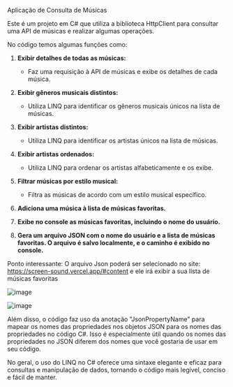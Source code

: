 Aplicação de Consulta de Músicas

Este é um projeto em C# que utiliza a biblioteca HttpClient para consultar uma API de músicas e realizar algumas operações.

No código temos algumas funções como:

1. **Exibir detalhes de todas as músicas:**
   - Faz uma requisição à API de músicas e exibe os detalhes de cada música.

2. **Exibir gêneros musicais distintos:**
   - Utiliza LINQ para identificar os gêneros musicais únicos na lista de músicas.

3. **Exibir artistas distintos:**
   - Utiliza LINQ para identificar os artistas únicos na lista de músicas.

4. **Exibir artistas ordenados:**
   - Utiliza LINQ para ordenar os artistas alfabeticamente e os exibe.

5. **Filtrar músicas por estilo musical:**
   - Filtra as músicas de acordo com um estilo musical específico.

6. **Adiciona uma música à lista de músicas favoritas.**
7. **Exibe no console as músicas favoritas, incluindo o nome do usuário.**
8. **Gera um arquivo JSON com o nome do usuário e a lista de músicas favoritas. O arquivo é salvo localmente, e o caminho é exibido no console.**

Ponto interessante: O arquivo Json poderá ser selecionado no site: https://screen-sound.vercel.app/#content e ele irá exibir a sua lista de músicas favoritas

![image](https://github.com/LLucasLira/API_Musicas/assets/84140628/dbb929bf-8381-4ae1-9ca6-cfdba2d3d3b2)

![image](https://github.com/LLucasLira/API_Musicas/assets/84140628/c1f65fef-e619-4e54-b412-24f9241b5f92)

Além disso, o código faz uso da anotação "JsonPropertyName" para mapear os nomes das propriedades nos objetos JSON para os nomes das propriedades no código C#. Isso é especialmente útil quando os nomes das propriedades no JSON diferem dos nomes que você gostaria de usar em seu código.

No geral, o uso do LINQ no C# oferece uma sintaxe elegante e eficaz para consultas e manipulação de dados, tornando o código mais legível, conciso e fácil de manter.
